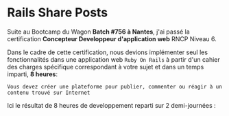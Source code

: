 # Rails Share Posts

Suite au Bootcamp du Wagon **Batch #756 à Nantes**, j'ai passé la certification **Concepteur Developpeur d'application web** RNCP Niveau 6. 

Dans le cadre de cette certification, nous devions implémenter seul les fonctionnalités dans une application web `Ruby On Rails` à partir d'un cahier des charges spécifique correspondant à votre sujet et dans un temps imparti, **8 heures**:

```
Vous devez créer une plateforme pour publier, commenter ou réagir à un contenu trouvé sur Internet
```

Ici le résultat de 8 heures de developpement reparti sur 2 demi-journées :




